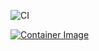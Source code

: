 <!-- Build status badge -->
![CI](https://github.com/Kentex99/ci-cd-demo/actions/workflows/ci-cd.yml/badge.svg)

<!-- Container versions badge -->
[![Container Image](https://github.com/Kentex99/ci-cd-demo/pkgs/container/ci-cd-demo/versions)](https://github.com/Kentex99/ci-cd-demo/pkgs/container/ci-cd-demo/versions)

